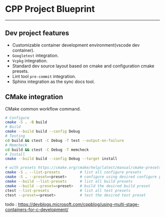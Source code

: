 
# CPP Project Blueprint

---
## Dev project features
- Customizable container development environment(vscode dev container).
- `Googletest` integration.
- `Vcpkg` integration.
- Standard dev source layout based on cmake and configuration cmake presets.
- Lint tool `pre-commit` integration.
- Sphinx integration as the sync docs tool.


## CMake integration

CMake common workflow command.

```bash
# Configure
cmake -S . -B build
# Build
cmake --build build --config Debug
# Testing
cd build && ctest -C Debug -T test --output-on-failure
# Memcheck
cd build && ctest -C Debug -T memcheck
# Install
cmake --build build --config Debug --target install

# with presets https://cmake.org/cmake/help/latest/manual/cmake-presets.7.html
cmake -S . --list-presets         # list all configure presets
cmake -S . --preset=<preset>      # configure using desired configure preset
cmake --build --list-presets      # list all build presets
cmake --build --preset=<preset>   # build the desired build preset
ctest --list-presets              # list all test presets
ctest --preset=<preset>           # test the desired test preset
```

todo : https://devblogs.microsoft.com/cppblog/using-multi-stage-containers-for-c-development/
